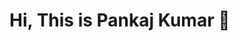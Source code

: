 # Hi, This is Pankaj Kumar 👋

<br>
<!-- <div style="display:flex; justify-content:space-between;"> -->
<!-- <img src="https://github-readme-stats.vercel.app/api?username=pankaj1707k&count_private=true&show_icons=true&theme=tokyonight&include_all_commits=false&hide=stars" />
<img src="https://github-readme-stats.vercel.app/api/top-langs/?username=pankaj1707k&layout=compact&theme=tokyonight&langs_count=6" /> -->
<!-- </div> -->
<br>

<!--
**pankaj1707k/pankaj1707k** is a ✨ _special_ ✨ repository because its `README.md` (this file) appears on your GitHub profile.

Here are some ideas to get you started:

- 🔭 I’m currently working on ...
- 🌱 I’m currently learning ...
- 👯 I’m looking to collaborate on ...
- 🤔 I’m looking for help with ...
- 💬 Ask me about ...
- 📫 How to reach me: ...
- 😄 Pronouns: ...
- ⚡ Fun fact: ...
-->
